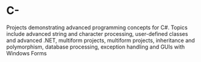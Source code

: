 # C-
Projects demonstrating advanced programming concepts for C#. Topics include advanced string and character processing, user-defined classes and advanced .NET, multiform projects, multiform projects, inheritance and polymorphism, database processing, exception handling and GUIs with Windows Forms
